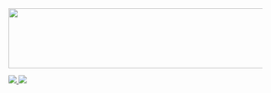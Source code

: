 <a href="https://github.com/devxb/gitanimals">
  <img src="https://render.gitanimals.org/lines/pea06?pet-id=575551911063165805" width="1000" height="120"/>
</a>

<a href="mailto:jowangyu75@dgsw.hs.kr"><img src="https://img.shields.io/badge/Gmail-EA4335?style=flat-square&logo=gmail&logoColor=white"/> </a>
<a href = "https://www.instagram.com/_wan_gyu/"><img src="https://img.shields.io/badge/Instagram-E4405F?style=flat-square&logo=Instagram&logoColor=white"/> </a>
